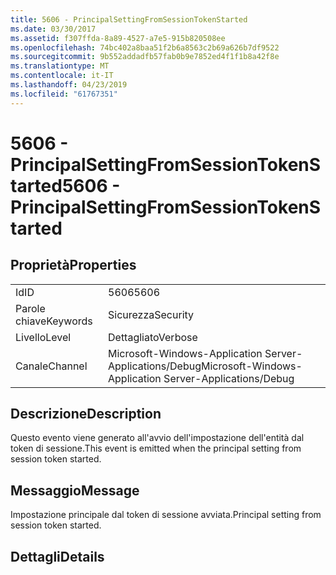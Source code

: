 ```yaml
---
title: 5606 - PrincipalSettingFromSessionTokenStarted
ms.date: 03/30/2017
ms.assetid: f307ffda-8a89-4527-a7e5-915b820508ee
ms.openlocfilehash: 74bc402a8baa51f2b6a8563c2b69a626b7df9522
ms.sourcegitcommit: 9b552addadfb57fab0b9e7852ed4f1f1b8a42f8e
ms.translationtype: MT
ms.contentlocale: it-IT
ms.lasthandoff: 04/23/2019
ms.locfileid: "61767351"
---
```

# <a name="5606---principalsettingfromsessiontokenstarted"></a><span data-ttu-id="059c7-102">5606 - PrincipalSettingFromSessionTokenStarted</span><span class="sxs-lookup"><span data-stu-id="059c7-102">5606 - PrincipalSettingFromSessionTokenStarted</span></span>
## <a name="properties"></a><span data-ttu-id="059c7-103">Proprietà</span><span class="sxs-lookup"><span data-stu-id="059c7-103">Properties</span></span>  
  
|||  
|-|-|  
|<span data-ttu-id="059c7-104">Id</span><span class="sxs-lookup"><span data-stu-id="059c7-104">ID</span></span>|<span data-ttu-id="059c7-105">5606</span><span class="sxs-lookup"><span data-stu-id="059c7-105">5606</span></span>|  
|<span data-ttu-id="059c7-106">Parole chiave</span><span class="sxs-lookup"><span data-stu-id="059c7-106">Keywords</span></span>|<span data-ttu-id="059c7-107">Sicurezza</span><span class="sxs-lookup"><span data-stu-id="059c7-107">Security</span></span>|  
|<span data-ttu-id="059c7-108">Livello</span><span class="sxs-lookup"><span data-stu-id="059c7-108">Level</span></span>|<span data-ttu-id="059c7-109">Dettagliato</span><span class="sxs-lookup"><span data-stu-id="059c7-109">Verbose</span></span>|  
|<span data-ttu-id="059c7-110">Canale</span><span class="sxs-lookup"><span data-stu-id="059c7-110">Channel</span></span>|<span data-ttu-id="059c7-111">Microsoft-Windows-Application Server-Applications/Debug</span><span class="sxs-lookup"><span data-stu-id="059c7-111">Microsoft-Windows-Application Server-Applications/Debug</span></span>|  
  
## <a name="description"></a><span data-ttu-id="059c7-112">Descrizione</span><span class="sxs-lookup"><span data-stu-id="059c7-112">Description</span></span>  
 <span data-ttu-id="059c7-113">Questo evento viene generato all'avvio dell'impostazione dell'entità dal token di sessione.</span><span class="sxs-lookup"><span data-stu-id="059c7-113">This event is emitted when the principal setting from session token started.</span></span>  
  
## <a name="message"></a><span data-ttu-id="059c7-114">Messaggio</span><span class="sxs-lookup"><span data-stu-id="059c7-114">Message</span></span>  
 <span data-ttu-id="059c7-115">Impostazione principale dal token di sessione avviata.</span><span class="sxs-lookup"><span data-stu-id="059c7-115">Principal setting from session token started.</span></span>  
  
## <a name="details"></a><span data-ttu-id="059c7-116">Dettagli</span><span class="sxs-lookup"><span data-stu-id="059c7-116">Details</span></span>
